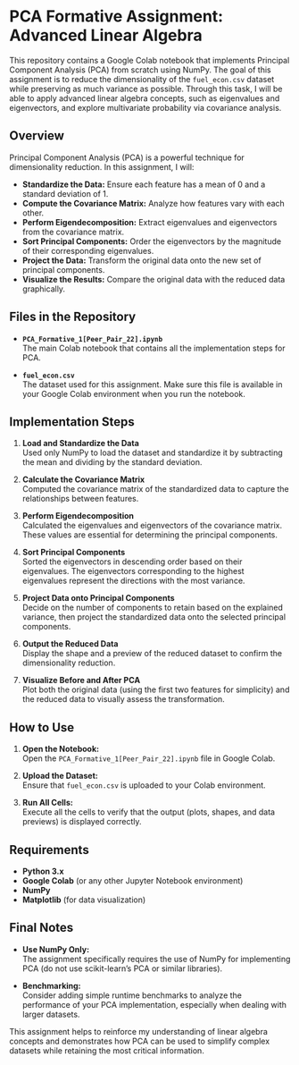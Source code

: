 # PCA Formative Assignment: Advanced Linear Algebra

This repository contains a Google Colab notebook that implements Principal Component Analysis (PCA) from scratch using NumPy. The goal of this assignment is to reduce the dimensionality of the `fuel_econ.csv` dataset while preserving as much variance as possible. Through this task, I will be able to apply advanced linear algebra concepts, such as eigenvalues and eigenvectors, and explore multivariate probability via covariance analysis.

## Overview

Principal Component Analysis (PCA) is a powerful technique for dimensionality reduction. In this assignment, I will:

- **Standardize the Data:** Ensure each feature has a mean of 0 and a standard deviation of 1.
- **Compute the Covariance Matrix:** Analyze how features vary with each other.
- **Perform Eigendecomposition:** Extract eigenvalues and eigenvectors from the covariance matrix.
- **Sort Principal Components:** Order the eigenvectors by the magnitude of their corresponding eigenvalues.
- **Project the Data:** Transform the original data onto the new set of principal components.
- **Visualize the Results:** Compare the original data with the reduced data graphically.

## Files in the Repository

- **`PCA_Formative_1[Peer_Pair_22].ipynb`**  
  The main Colab notebook that contains all the implementation steps for PCA.

- **`fuel_econ.csv`**  
  The dataset used for this assignment. Make sure this file is available in your Google Colab environment when you run the notebook.

## Implementation Steps

1. **Load and Standardize the Data**  
   Used only NumPy to load the dataset and standardize it by subtracting the mean and dividing by the standard deviation.

2. **Calculate the Covariance Matrix**  
   Computed the covariance matrix of the standardized data to capture the relationships between features.

3. **Perform Eigendecomposition**  
   Calculated the eigenvalues and eigenvectors of the covariance matrix. These values are essential for determining the principal components.

4. **Sort Principal Components**  
   Sorted the eigenvectors in descending order based on their eigenvalues. The eigenvectors corresponding to the highest eigenvalues represent the directions with the most variance.

5. **Project Data onto Principal Components**  
   Decide on the number of components to retain based on the explained variance, then project the standardized data onto the selected principal components.

6. **Output the Reduced Data**  
   Display the shape and a preview of the reduced dataset to confirm the dimensionality reduction.

7. **Visualize Before and After PCA**  
   Plot both the original data (using the first two features for simplicity) and the reduced data to visually assess the transformation.

## How to Use

1. **Open the Notebook:**  
   Open the `PCA_Formative_1[Peer_Pair_22].ipynb` file in Google Colab.

2. **Upload the Dataset:**  
   Ensure that `fuel_econ.csv` is uploaded to your Colab environment.

4. **Run All Cells:**  
   Execute all the cells to verify that the output (plots, shapes, and data previews) is displayed correctly.

## Requirements

- **Python 3.x**  
- **Google Colab** (or any other Jupyter Notebook environment)
- **NumPy**  
- **Matplotlib** (for data visualization)

## Final Notes

- **Use NumPy Only:**  
  The assignment specifically requires the use of NumPy for implementing PCA (do not use scikit-learn’s PCA or similar libraries).

- **Benchmarking:**  
  Consider adding simple runtime benchmarks to analyze the performance of your PCA implementation, especially when dealing with larger datasets.

This assignment helps to reinforce my understanding of linear algebra concepts and demonstrates how PCA can be used to simplify complex datasets while retaining the most critical information.
